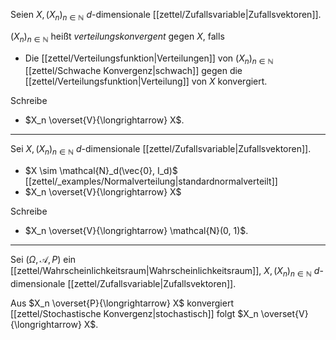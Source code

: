 Seien $X, (X_n)_{n \in \mathbb{N}}$ $d$-dimensionale [[zettel/Zufallsvariable|Zufallsvektoren]].

$(X_n)_{n \in \mathbb{N}}$ heißt *verteilungskonvergent* gegen $X$, falls
- Die [[zettel/Verteilungsfunktion|Verteilungen]] von $(X_n)_{n \in \mathbb{N}}$ [[zettel/Schwache Konvergenz|schwach]] gegen die [[zettel/Verteilungsfunktion|Verteilung]] von $X$ konvergiert.

Schreibe
- $X_n \overset{V}{\longrightarrow} X$.

---

Sei $X, (X_n)_{n \in \mathbb{N}}$ $d$-dimensionale [[zettel/Zufallsvariable|Zufallsvektoren]].
- $X \sim \mathcal{N}_d(\vec{0}, I_d)$ [[zettel/_examples/Normalverteilung|standardnormalverteilt]]
- $X_n \overset{V}{\longrightarrow} X$

Schreibe
- $X_n \overset{V}{\longrightarrow} \mathcal{N}(0, 1)$.

---

Sei $(\Omega, \mathcal{A}, P)$ ein [[zettel/Wahrscheinlichkeitsraum|Wahrscheinlichkeitsraum]], $X, (X_n)_{n \in \mathbb{N}}$ $d$-dimensionale [[zettel/Zufallsvariable|Zufallsvektoren]].

Aus $X_n \overset{P}{\longrightarrow} X$ konvergiert [[zettel/Stochastische Konvergenz|stochastisch]] folgt $X_n \overset{V}{\longrightarrow} X$.